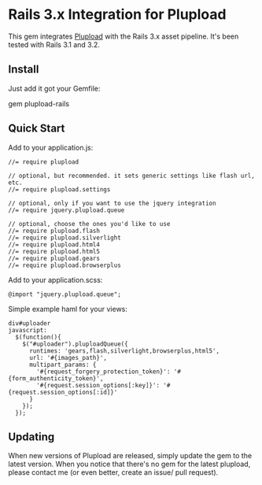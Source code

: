 Rails 3.x Integration for Plupload
==

This gem integrates [Plupload](http://www.plupload.com/) with the Rails 3.x asset pipeline. It's been tested with Rails 3.1 and 3.2.


Install
--

Just add it got your Gemfile:

  gem plupload-rails


Quick Start
--

Add to your application.js:

    //= require plupload
    
    // optional, but recommended. it sets generic settings like flash url, etc.
    //= require plupload.settings     

    // optional, only if you want to use the jquery integration
    //= require jquery.plupload.queue 
    
    // optional, choose the ones you'd like to use
    //= require plupload.flash        
    //= require plupload.silverlight  
    //= require plupload.html4        
    //= require plupload.html5        
    //= require plupload.gears        
    //= require plupload.browserplus


Add to your application.scss:

    @import "jquery.plupload.queue";


Simple example haml for your views:

    div#uploader
    javascript:
      $(function(){
        $("#uploader").pluploadQueue({
          runtimes: 'gears,flash,silverlight,browserplus,html5',
          url: '#{images_path}',
          multipart_params: {
            '#{request_forgery_protection_token}': '#{form_authenticity_token}',
            '#{request.session_options[:key]}': '#{request.session_options[:id]}'
          }
        });
      });


Updating
--
When new versions of Plupload are released, simply update the gem to the latest version. When you notice that there's no gem for the latest plupload, please contact me (or even better, create an issue/ pull request).

